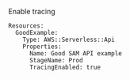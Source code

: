
Enable tracing

```yaml---
Resources:
  GoodExample:
    Type: AWS::Serverless::Api
    Properties:
      Name: Good SAM API example
      StageName: Prod
      TracingEnabled: true

```


